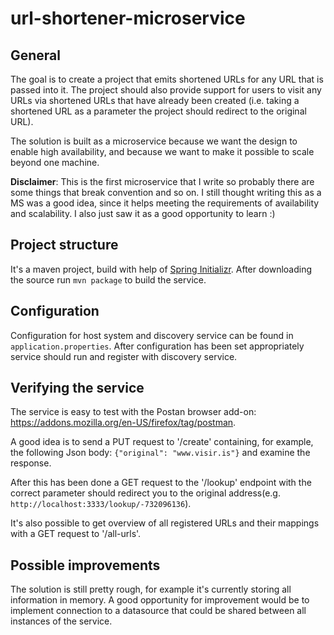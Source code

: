 # url-shortener-microservice

## General 
 The goal is to create a project that emits shortened URLs for
 any URL that is passed into it. The project should also provide 
 support for users to visit any URLs via shortened URLs that have
 already been created (i.e. taking a shortened URL as a parameter
 the project should redirect to the original URL).
  
 The solution is built as a microservice because we want the design to 
 enable high availability, and because we want to make it possible 
 to scale beyond one machine. 
 
 **Disclaimer**: This is the first microservice
 that I write so probably there are some things that break convention and so 
 on. I still thought writing this as a MS was a good idea, since it helps meeting
 the requirements of availability and scalability. I also just saw it as a 
 good opportunity to learn :)
 
## Project structure
It's a maven project, build with help of [Spring Initializr](https://start.spring.io/).
After downloading the source run `mvn package` to build the service.

## Configuration
Configuration for host system and discovery service can be found in `application.properties`.
After configuration has been set appropriately service should run and register with discovery
service. 

## Verifying the service
The service is easy to test with the Postan browser add-on: https://addons.mozilla.org/en-US/firefox/tag/postman. 

A good idea is to send a PUT request to '/create' containing, for example, the following Json body: 
`{"original": "www.visir.is"}` and examine the response. 

After this has been done a GET request to the '/lookup' endpoint with the correct parameter should 
redirect you to the original address(e.g. `http://localhost:3333/lookup/-732096136`). 

It's also possible to get overview of all registered URLs and their mappings with a GET 
request to '/all-urls'.

## Possible improvements
 The solution is still pretty rough, for example it's currently 
 storing all information in memory. A good opportunity for 
 improvement would be to implement connection to a datasource that could be shared between all instances of the service.
